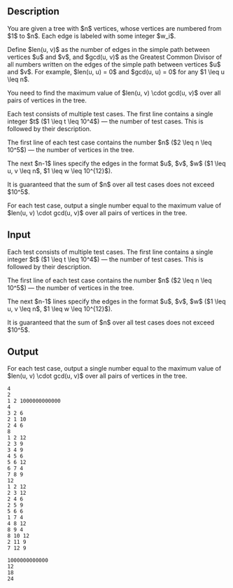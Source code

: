 ## Description

<div><p>You are given a tree with $n$ vertices, whose vertices are numbered from $1$ to $n$. Each edge is labeled with some integer $w_i$.</p><p>Define $len(u, v)$ as the number of edges in the simple path between vertices $u$ and $v$, and $gcd(u, v)$ as the Greatest Common Divisor of all numbers written on the edges of the simple path between vertices $u$ and $v$. For example, $len(u, u) = 0$ and $gcd(u, u) = 0$ for any $1 \leq u \leq n$.</p><p>You need to find the maximum value of $len(u, v) \cdot gcd(u, v)$ over all pairs of vertices in the tree.</p></div><div class="input-specification"><p>Each test consists of multiple test cases. The first line contains a single integer $t$ ($1 \leq t \leq 10^4$)&nbsp;— the number of test cases. This is followed by their description.</p><p>The first line of each test case contains the number $n$ ($2 \leq n \leq 10^5$)&nbsp;— the number of vertices in the tree.</p><p>The next $n-1$ lines specify the edges in the format $u$, $v$, $w$ ($1 \leq u, v \leq n$, $1 \leq w \leq 10^{12}$).</p><p>It is guaranteed that the sum of $n$ over all test cases does not exceed $10^5$.</p></div><div class="output-specification"><p>For each test case, output a single number equal to the maximum value of $len(u, v) \cdot gcd(u, v)$ over all pairs of vertices in the tree.</p></div>

## Input

<p>Each test consists of multiple test cases. The first line contains a single integer $t$ ($1 \leq t \leq 10^4$)&nbsp;— the number of test cases. This is followed by their description.</p><p>The first line of each test case contains the number $n$ ($2 \leq n \leq 10^5$)&nbsp;— the number of vertices in the tree.</p><p>The next $n-1$ lines specify the edges in the format $u$, $v$, $w$ ($1 \leq u, v \leq n$, $1 \leq w \leq 10^{12}$).</p><p>It is guaranteed that the sum of $n$ over all test cases does not exceed $10^5$.</p>

## Output

<p>For each test case, output a single number equal to the maximum value of $len(u, v) \cdot gcd(u, v)$ over all pairs of vertices in the tree.</p>





```input1|2,3,8,9,10,11,12,13,14,15
4
2
1 2 1000000000000
4
3 2 6
2 1 10
2 4 6
8
1 2 12
2 3 9
3 4 9
4 5 6
5 6 12
6 7 4
7 8 9
12
1 2 12
2 3 12
2 4 6
2 5 9
5 6 6
1 7 4
4 8 12
8 9 4
8 10 12
2 11 9
7 12 9
```




```output1
1000000000000
12
18
24
```



